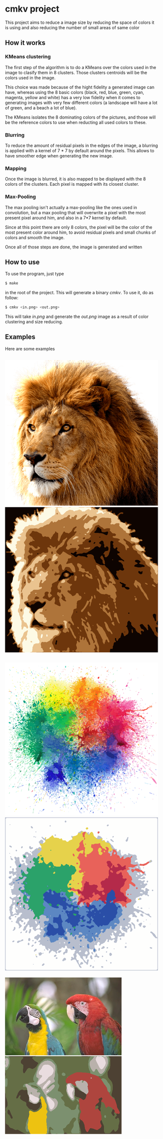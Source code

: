 # cmkv project

This project aims to reduce a image size by reducing the space of colors it is using and also reducing the number of small areas of same color

## How it works

### KMeans clustering

The first step of the algorithm is to do a KMeans over the colors used in the image to clasify them in 8 clusters. Those clusters centroids will be the colors used in the image.

This choice was made because of the hight fidelity a generated image can have, whereas using the 8 basic colors (black, red, blue, green, cyan, magenta, yellow and white) has a very low fidelity when it comes to generating images with very few different colors (a landscape will have a lot of green, and a beach a lot of blue).

The KMeans isolates the 8 dominating colors of the pictures, and those will be the reference colors to use when reducting all used colors to these.

### Blurring

To reduce the amount of residual pixels in the edges of the image, a blurring is applied with a kernel of 7 * 7 by default around the pixels. This allows to have smoother edge when generating the new image.

### Mapping

Once the image is blurred, it is also mapped to be displayed with the 8 colors of the clusters. Each pixel is mapped with its closest cluster.

### Max-Pooling

The max pooling isn't actually a max-pooling like the ones used in convolution, but a max pooling that will overwrite a pixel with the most present pixel around him, and also in a 7*7 kernel by default.

Since at this point there are only 8 colors, the pixel will be the color of the most present color around him, to avoid residual pixels and small chunks of colors and smooth the image.


Once all of those steps are done, the image is generated and written

## How to use

To use the program, just type

```bash
$ make
```
in the root of the project. This will generate a binary _cmkv_.
To use it, do as follow:

```bash
$ cmkv <in.png> <out.png>
```

This will take _in.png_ and generate the _out.png_ image as a result of color clustering and size reducing.

## Examples

Here are some examples

![](doc/lion.png?raw=true "Before")
![](doc/lion_out.png?raw=true "After")
---
![](doc/smoke.png?raw=true "Before")
![](doc/smoke_out.png?raw=true "After")
---
![](doc/parrots.png?raw=true "Before")
![](doc/parrots_out.png?raw=true "After")